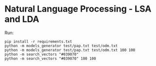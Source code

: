 Natural Language Processing - LSA and LDA
============

Run:
~~~
pip install -r requirements.txt
python -m models_generator test/pap.txt test/odm.txt
python -m models_generator test/pap.txt test/odm.txt 100 100
python -m search_vectors "#039070"
python -m search_vectors "#039070" 100 100
~~~

